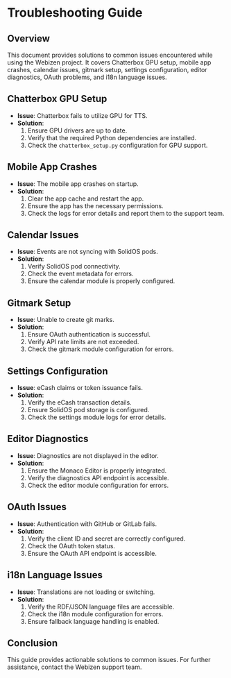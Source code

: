 # Troubleshooting Guide

## Overview
This document provides solutions to common issues encountered while using the Webizen project. It covers Chatterbox GPU setup, mobile app crashes, calendar issues, gitmark setup, settings configuration, editor diagnostics, OAuth problems, and i18n language issues.

## Chatterbox GPU Setup
- **Issue**: Chatterbox fails to utilize GPU for TTS.
- **Solution**:
  1. Ensure GPU drivers are up to date.
  2. Verify that the required Python dependencies are installed.
  3. Check the `chatterbox_setup.py` configuration for GPU support.

## Mobile App Crashes
- **Issue**: The mobile app crashes on startup.
- **Solution**:
  1. Clear the app cache and restart the app.
  2. Ensure the app has the necessary permissions.
  3. Check the logs for error details and report them to the support team.

## Calendar Issues
- **Issue**: Events are not syncing with SolidOS pods.
- **Solution**:
  1. Verify SolidOS pod connectivity.
  2. Check the event metadata for errors.
  3. Ensure the calendar module is properly configured.

## Gitmark Setup
- **Issue**: Unable to create git marks.
- **Solution**:
  1. Ensure OAuth authentication is successful.
  2. Verify API rate limits are not exceeded.
  3. Check the gitmark module configuration for errors.

## Settings Configuration
- **Issue**: eCash claims or token issuance fails.
- **Solution**:
  1. Verify the eCash transaction details.
  2. Ensure SolidOS pod storage is configured.
  3. Check the settings module logs for error details.

## Editor Diagnostics
- **Issue**: Diagnostics are not displayed in the editor.
- **Solution**:
  1. Ensure the Monaco Editor is properly integrated.
  2. Verify the diagnostics API endpoint is accessible.
  3. Check the editor module configuration for errors.

## OAuth Issues
- **Issue**: Authentication with GitHub or GitLab fails.
- **Solution**:
  1. Verify the client ID and secret are correctly configured.
  2. Check the OAuth token status.
  3. Ensure the OAuth API endpoint is accessible.

## i18n Language Issues
- **Issue**: Translations are not loading or switching.
- **Solution**:
  1. Verify the RDF/JSON language files are accessible.
  2. Check the i18n module configuration for errors.
  3. Ensure fallback language handling is enabled.

## Conclusion
This guide provides actionable solutions to common issues. For further assistance, contact the Webizen support team.
